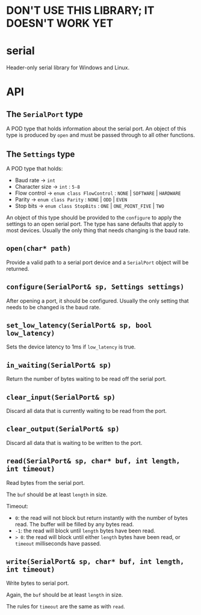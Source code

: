 # DON'T USE THIS LIBRARY; IT DOESN'T WORK YET

# serial
Header-only serial library for Windows and Linux.

# API

## The `SerialPort` type

A POD type that holds information about the serial port.
An object of this type is produced by `open` and must be passed through to all other functions.

## The `Settings` type

A POD type that holds:

* Baud rate -> `int`
* Character size -> `int` : `5-8`
* Flow control -> `enum class FlowControl` : `NONE` | `SOFTWARE` | `HARDWARE`
* Parity -> `enum class Parity` : `NONE` | `ODD` | `EVEN`
* Stop bits -> `enum class StopBits` : `ONE` | `ONE_POINT_FIVE` | `TWO`

An object of this type should be provided to the `configure` to apply the settings to an open serial port.
The type has sane defaults that apply to most devices.
Usually the only thing that needs changing is the baud rate.

## `open(char* path)`

Provide a valid path to a serial port device and a `SerialPort` object will be returned.

## `configure(SerialPort& sp, Settings settings)`

After opening a port, it should be configured.
Usually the only setting that needs to be changed is the baud rate.

## `set_low_latency(SerialPort& sp, bool low_latency)`

Sets the device latency to 1ms if `low_latency` is true.

## `in_waiting(SerialPort& sp)`

Return the number of bytes waiting to be read off the serial port.

## `clear_input(SerialPort& sp)`

Discard all data that is currently waiting to be read from the port.

## `clear_output(SerialPort& sp)`

Discard all data that is waiting to be written to the port.

## `read(SerialPort& sp, char* buf, int length, int timeout)`

Read bytes from the serial port.

The `buf` should be at least `length` in size.

Timeout:

* `0`: the read will not block but return instantly with the number of bytes read. The buffer will be filled by any bytes read.
* `-1`: the read will block until `length` bytes have been read.
* `> 0`: the read will block until either `length` bytes have been read, or `timeout` milliseconds have passed.

## `write(SerialPort& sp, char* buf, int length, int timeout)`

Write bytes to serial port.

Again, the `buf` should be at least `length` in size.

The rules for `timeout` are the same as with `read`.

